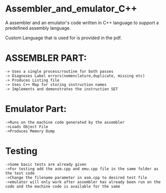 # Assembler_and_emulator_C++
A assembler and an emulator's code written in C++ language to support a predefined assembly language.

Custom Language that is used for is provided in the pdf.


# ASSEMBLER PART: 
	
	-> Uses a single process/routine for both passes
	-> Diagnoses Label errors(nomenclature,duplicate, missing etc)
	-> Produces Listing file 
	-> Uses C++ Map for storing instruction names
	-> Implements and demonstrates the instruction SET

# Emulator Part:
	
  	->Runs on the machine code generated by the assembler 
	->Loads Object File
	->Produces Memory Dump

# Testing

	->Some basic tests are already given
 	->For testing add the asm.cpp and emu.cpp file in the same folder as the test code 
  	->Change the filename parameter in asm.cpp to desired test file
   	->emulator will only work after assembler has already been run on the code and the machine code is available for the same
